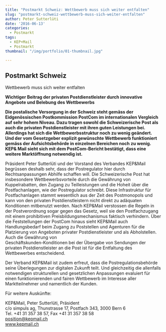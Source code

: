 ```yaml
---
title: "Postmarkt Schweiz: Wettbewerb muss sich weiter entfalten"
slug: "postmarkt-schweiz-wettbewerb-muss-sich-weiter-entfalten"
author: Peter Sutterlüti
date: '2016-06-13'
categories:
  - Postmarkt
tags:
  - KEP+Mail
  - Postmarkt
thumbnail: "/img/portfolio/01-thumbnail.jpg"

---
```


<h2>Postmarkt Schweiz</h2>

<p>Wettbewerb muss sich weiter entfalten</p>

<p><strong>Wichtiger Beitrag der privaten Postdienstleister durch innovative Angebote und Belebung des Wettbewerbs</strong></p>
<p><strong>Die postalische Versorgung in der Schweiz steht gem&auml;ss der Eidgen&ouml;ssischen Postkommission PostCom im internationalen Vergleich auf sehr hohem Niveau. Dazu tragen sowohl die Schweizerische Post als auch die privaten Postdienstleister mit ihren guten Leistungen bei. Allerdings hat sich die Wettbewerbsstruktur noch zu wenig ge&auml;ndert. Und der vom Gesetzgeber explizit gew&uuml;nschte Wettbewerb funktioniert gem&auml;ss der Aufsichtsbeh&ouml;rde in einzelnen Bereichen noch zu wenig. KEP&amp; Mail sieht sich mit dem PostCom-Bericht best&auml;tigt, dass eine weitere Markt&ouml;ffnung notwendig ist.</strong></p>

<p>Pr&auml;sident&nbsp;Peter Sutterl&uuml;ti und der Vorstand des Verbandes KEP&amp;Mail begr&uuml;ssen deshalb sehr, dass der Postregulator hier durch Rechtsanpassungen Abhilfe schaffen will. Die Schweizerische Post hat insbesondere Wettbewerbsvorteile durch die Gew&auml;hrung von Kuppelrabatten, den Zugang zu Teilleistungen und die Hoheit &uuml;ber die Postfachanlagen, wie der Postregulator schreibt. Diese Infrastruktur f&uuml;r Postfachanlagen stammt wesentlich aus der Zeit des Postmonopols und kann von den privaten Postdienstleistern nicht direkt zu ad&auml;quaten Konditionen mitbenutzt werden. Nach KEP&amp;Mail verstossen die Regeln in der Postverordnung sogar gegen das Gesetz, weil sie den Postfachzugang mit einem prohibitiven Preisbildungsmechanismus faktisch verhindern. &Uuml;ber die Feststellungen der PostCom hinaus sieht KEP&amp;Mail auch Handlungsbedarf beim Zugang zu Poststellen und Agenturen f&uuml;r die Platzierung von Angeboten privater Postdienstleister und als Abholstellen. Auch die Gew&auml;hrung von&nbsp;<br />
Gesch&auml;ftskunden-Konditionen bei der &Uuml;bergabe von Sendungen der privaten Postdienstleister an die Post ist f&uuml;r die Entfaltung des Wettbewerbes entscheidend.</p>

<p>Der Verband KEP&amp;Mail ist zudem erfreut, dass die Postregulationsbeh&ouml;rde seine &Uuml;berlegungen zur digitalen Zukunft teilt. Und gleichzeitig die allenfalls notwendigen strukturellen und gesetzlichen Anpassungen evaluiert f&uuml;r einen funktionierenden und fairen Wettbewerb im Interesse aller Marktteilnehmer und namentlich der Kunden.</p>
              <p>F&uuml;r weitere Ausk&uuml;nfte:</p>
              <p>KEP&amp;Mail, Peter Sutterl&uuml;ti, Pr&auml;sident<br /> c/o simpuls ag, Thunstrasse 17, Postfach 343, 3000 Bern 6<br /> Tel. +41 31 357 38 57, Fax +41 31 357 38 58<br />
                <a href="mailto:position@kepmail.ch">position@kepmail.ch</a><br />
                <a href="http://www.kepmail.ch/">www.kepmail.ch</a>
              </p>

